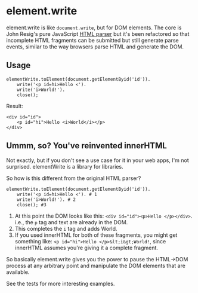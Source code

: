 # element.write

element.write is like `document.write`, but for DOM elements. The core is John Resig's
pure JavaScript [HTML parser](http://ejohn.org/blog/pure-javascript-html-parser/) but it's been
refactored so that incomplete HTML fragments can be submitted but still generate parse events, similar to the way browsers parse HTML and generate the DOM.

## Usage

    elementWrite.toElement(document.getElementByid('id')).
    	write('<p id=hi>Hello <').
    	write('i>World!').
    	close();

Result:

    <div id="id">
    	<p id="hi">Hello <i>World</i></p>
    </div>

## Ummm, so? You've reinvented innerHTML

Not exactly, but if you don't see a use case for it in your web apps, I'm not surprised. elementWrite is a library for libraries.

So how is this different from the original HTML parser?

    elementWrite.toElement(document.getElementByid('id')).
    	write('<p id=hi>Hello <'). # 1
    	write('i>World!'). # 2
    	close(); #3

 1. At this point the DOM looks like this:
   `<div id="id"><p>Hello </p></div>`. i.e., the `p` tag and text are already in the DOM.
 2. This completes the `i` tag and adds World.
 3. If you used innerHTML for both of these fragments, you might get something like:
    `<p id="hi">Hello </p>&lt;i&gt;World!`, since innerHTML assumes you're giving it a complete
    fragment.

So basically element.write gives you the power to pause the HTML->DOM process at any arbitrary point and manipulate the DOM elements that are available.

See the tests for more interesting examples.